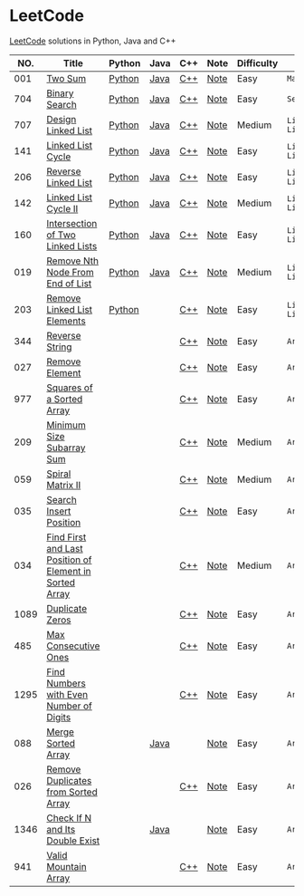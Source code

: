 # LeetCode
[LeetCode](https://leetcode.com/) solutions in Python, Java and C++

| NO.  | Title                                                        | Python                                                       | Java                                                         | C++                                                          | Note                                                         | Difficulty | Tag           |
| ---- | ------------------------------------------------------------ | ------------------------------------------------------------ | ------------------------------------------------------------ | ------------------------------------------------------------ | ------------------------------------------------------------ | ---------- | ------------- |
| 001  | [Two Sum](https://leetcode.com/problems/two-sum)             | [Python](001.%20Two%20Sum/solution.py)                       | [Java](001.%20Two%20Sum/solution.java)                       | [C++](001.%20Two%20Sum/solution.cpp)                         | [Note](001.%20Two%20Sum)                                     | Easy       | `Mapping`     |
| 704  | [Binary Search](https://leetcode.com/problems/binary-search/) | [Python](704.%20Binary%20Search/solution.py)                 | [Java](704.%20Binary%20Search/solution.java)                 | [C++](704.%20Binary%20Search/solution.cpp)                   | [Note](704.%20Binary%20Search)                               | Easy       | `Serching`    |
| 707  | [Design Linked List](https://leetcode.com/problems/design-linked-list/) | [Python](707.%20Design%20Linked%20List/solution.py)          | [Java](707.%20Design%20Linked%20List/solution.java)          | [C++](707.%20Design%20Linked%20List/solution.cpp)            | [Note](707.%20Design%20Linked%20List)                        | Medium     | `Linked List` |
| 141  | [Linked List Cycle](https://leetcode.com/problems/linked-list-cycle/) | [Python](141.%20Linked%20List%20Cycle/solution.py)           | [Java](141.%20Linked%20List%20Cycle/solution.java)           | [C++](141.%20Linked%20List%20Cycle/solution.cpp)             | [Note](141.%20Linked%20List%20Cycle)                         | Easy       | `Linked List` |
| 206  | [Reverse Linked List](https://leetcode.com/problems/reverse-linked-list/) | [Python](206.%20Reverse%20Linked%20List/solution.py)         | [Java](206.%20Reverse%20Linked%20List/solution.java)         | [C++](206.%20Reverse%20Linked%20List/solution.cpp)           | [Note](206.%20Reverse%20Linked%20List)                       | Easy       | `Linked List` |
| 142  | [Linked List Cycle II](https://leetcode.com/problems/linked-list-cycle-ii/) | [Python](142.%20Linked%20List%20Cycle%20II/solution.py)      | [Java](142.%20Linked%20List%20Cycle%20II/solution.java)      | [C++](142.%20Linked%20List%20Cycle%20II/solution.cpp)        | [Note](142.%20Linked%20List%20Cycle%20II)                    | Medium     | `Linked List` |
| 160  | [Intersection of Two Linked Lists](https://leetcode.com/problems/intersection-of-two-linked-lists/) | [Python](160.%20Intersection%20of%20Two%20Linked%20Lists/solution.py) | [Java](160.%20Intersection%20of%20Two%20Linked%20Lists/solution.java) | [C++](160.%20Intersection%20of%20Two%20Linked%20Lists/solution.cpp) | [Note](160.%20Intersection%20of%20Two%20Linked%20Lists)      | Easy       | `Linked List` |
| 019  | [Remove Nth Node From End of List](https://leetcode.com/problems/remove-nth-node-from-end-of-list/) | [Python](019.%20Remove%20Nth%20Node%20From%20End%20of%20List/solution.py) | [Java](019.%20Remove%20Nth%20Node%20From%20End%20of%20List/solution.java) | [C++](019.%20Remove%20Nth%20Node%20From%20End%20of%20List/solution.cpp) | [Note](019.%20Remove%20Nth%20Node%20From%20End%20of%20List)  | Medium     | `Linked List` |
| 203  | [Remove Linked List Elements](https://leetcode.com/problems/remove-linked-list-elements/) | [Python](203.%20Remove%20Linked%20List%20Elements/solution.py) |                                                              | [C++](203.%20Remove%20Linked%20List%20Elements/solution.cpp) | [Note](203.%20Remove%20Linked%20List%20Elements)             | Easy       | `Linked List` |
| 344  | [Reverse String](https://leetcode.com/problems/reverse-string/) |                                                              |                                                              | [C++](344.%20Reverse%20String/solution.cpp)                  | [Note](344.%20Reverse%20String)                              | Easy       | `Array`       |
| 027  | [Remove Element](https://leetcode.com/problems/remove-element/) |                                                              |                                                              | [C++](027.%20Remove%20Element/solution.cpp)                  | [Note](027.%20Remove%20Element)                              | Easy       | `Array`       |
| 977  | [Squares of a Sorted Array](https://leetcode.com/problems/squares-of-a-sorted-array/) |                                                              |                                                              | [C++](977.%20Squares%20of%20a%20Sorted%20Array/solution.cpp) | [Note](977.%20Squares%20of%20a%20Sorted%20Array)             | Easy       | `Array`       |
| 209  | [Minimum Size Subarray Sum](https://leetcode.com/problems/minimum-size-subarray-sum/) |                                                              |                                                              | [C++](209.%20Minimum%20Size%20Subarray%20Sum/solution.cpp)   | [Note](209.%20Minimum%20Size%20Subarray%20Sum)               | Medium     | `Array`       |
| 059  | [Spiral Matrix II](https://leetcode.com/problems/spiral-matrix-ii/) |                                                              |                                                              | [C++](059.%20Spiral%20Matrix%20II/solution.cpp)              | [Note](059.%20Spiral%20Matrix%20II)                          | Medium     | `Array`       |
| 035  | [Search Insert Position](https://leetcode.com/problems/search-insert-position/) |                                                              |                                                              | [C++](035.%20Search%20Insert%20Position/solution.cpp)        | [Note](035.%20Search%20Insert%20Position)                    | Easy       | `Array`       |
| 034  | [Find First and Last Position of Element in Sorted Array](https://leetcode.com/problems/find-first-and-last-position-of-element-in-sorted-array/) |                                                              |                                                              | [C++](034.%20Find%20First%20and%20Last%20Position%20of%20Element%20in%20Sorted%20Array/solution.cpp) | [Note](034.%20Find%20First%20and%20Last%20Position%20of%20Element%20in%20Sorted%20Array) | Medium     | `Array`       |
| 1089 | [Duplicate Zeros](https://leetcode.com/problems/duplicate-zeros/) |                                                              |                                                              | [C++](1089.%20Duplicate%20Zeros/solution.cpp)                | [Note](1089.%20Duplicate%20Zeros)                            | Easy       | `Array`       |
| 485  | [Max Consecutive Ones](https://leetcode.com/problems/max-consecutive-ones/) |                                                              |                                                              | [C++](485.%20Max%20Consecutive%20Ones/solution.cpp)          | [Note](485.%20Max%20Consecutive%20Ones)                      | Easy       | `Array`       |
| 1295 | [Find Numbers with Even Number of Digits](https://leetcode.com/problems/find-numbers-with-even-number-of-digits/) |                                                              |                                                              | [C++](1295.%20Find%20Numbers%20with%20Even%20Number%20of%20Digits/solution.cpp) | [Note](1295.%20Find%20Numbers%20with%20Even%20Number%20of%20Digits) | Easy       | `Array`       |
| 088  | [Merge Sorted Array](https://leetcode.com/problems/merge-sorted-array/) |                                                              | [Java](088.%20Merge%20Sorted%20Array/solution.java)          |                                                              | [Note](088.%20Merge%20Sorted%20Array)                        | Easy       | `Array`       |
| 026  | [Remove Duplicates from Sorted Array](https://leetcode.com/problems/remove-duplicates-from-sorted-array/) |                                                              |                                                              | [C++](026.%20Remove%20Duplicates%20from%20Sorted%20Array/solution.cpp) | [Note](026.%20Remove%20Duplicates%20from%20Sorted%20Arrayy)  | Easy       | `Array`       |
| 1346 | [Check If N and Its Double Exist](https://leetcode.com/problems/check-if-n-and-its-double-exist/) |                                                              | [Java](1346.%20Check%20If%20N%20and%20Its%20Double%20Exist/solution.java) |                                                              | [Note](1346.%20Check%20If%20N%20and%20Its%20Double%20Exist)  | Easy       | `Array`       |
| 941  | [Valid Mountain Array](https://leetcode.com/problems/valid-mountain-array/) |                                                              |                                                              | [C++](941.%20Valid%20Mountrain%20Array/solution.cpp)         | [Note](941.%20Valid%20Mountrain%20Array)                     | Easy       | `Array`       |

